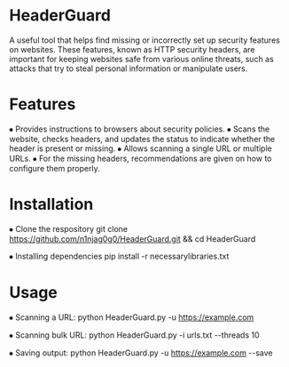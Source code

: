 # HeaderGuard
A useful tool that helps find missing or incorrectly set up security features on websites. These features, known as HTTP security headers, are important for keeping websites safe from various online threats, such as attacks that try to steal personal information or manipulate users.

# Features
⦁	Provides instructions to browsers about security policies.
⦁	Scans the website, checks headers, and updates the status to indicate whether the header is present or missing.
⦁	Allows scanning a single URL or multiple URLs.
⦁	For the missing headers, recommendations are given on how to configure them properly.

# Installation
⦁ Clone the respository
git clone https://github.com/n1njag0g0/HeaderGuard.git && cd HeaderGuard

⦁ Installing dependencies
pip install -r necessarylibraries.txt

# Usage
⦁ Scanning a URL:
python HeaderGuard.py -u https://example.com

⦁ Scanning bulk URL:
python HeaderGuard.py -i urls.txt --threads 10

⦁ Saving output:
python HeaderGuard.py -u https://example.com --save
